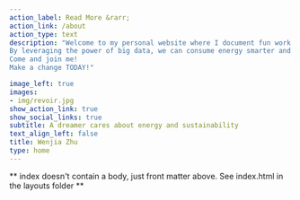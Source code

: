 ```yaml
---
action_label: Read More &rarr;
action_link: /about
action_type: text
description: "Welcome to my personal website where I document fun work projects and share my unstoppable journeys to grow data skills! 
By leveraging the power of big data, we can consume energy smarter and live a more sustainable lifestyle. 
Come and join me!
Make a change TODAY!"

image_left: true
images:
- img/revoir.jpg
show_action_link: true
show_social_links: true
subtitle: A dreamer cares about energy and sustainability
text_align_left: false
title: Wenjia Zhu
type: home
---
```


** index doesn't contain a body, just front matter above.
See index.html in the layouts folder **
